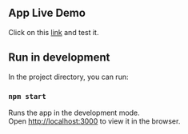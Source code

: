 ## App Live Demo

Click on this [link](https://hungry-joliot-c809a6.netlify.app/) and test it. 

## Run in development

In the project directory, you can run:

### `npm start`

Runs the app in the development mode.<br />
Open [http://localhost:3000](http://localhost:3000) to view it in the browser.

